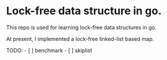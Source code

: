# Lock-free data structure in go.

This repo is used for learning lock-free data structures in go.

At present, I implemented a lock-free linked-list based map.

TODO:
    - [ ] benchmark
    - [ ] skiplist